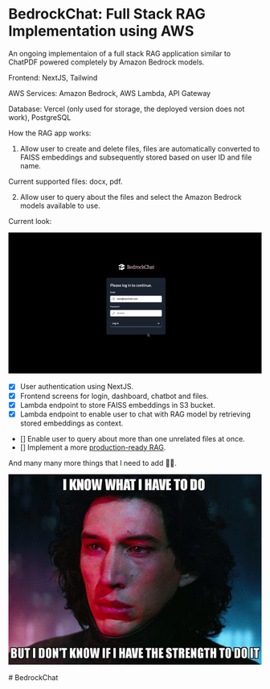 # BedrockChat: Full Stack RAG Implementation using AWS 
An ongoing implementaion of a full stack RAG application similar to ChatPDF powered completely by Amazon Bedrock models.

Frontend: NextJS, Tailwind

AWS Services: Amazon Bedrock, AWS Lambda, API Gateway

Database: Vercel (only used for storage, the deployed version does not work), PostgreSQL

How the RAG app works:
1. Allow user to create and delete files, files are automatically converted to FAISS embeddings and subsequently stored based on user ID and file name. 

Current supported files: docx, pdf.

2. Allow user to query about the files and select the Amazon Bedrock models available to use.

Current look:
<p align="center">
    <img src="./current_look.gif" />
</p>

- [x] User authentication using NextJS.
- [x] Frontend screens for login, dashboard, chatbot and files.
- [x] Lambda endpoint to store FAISS embeddings in S3 bucket.
- [x] Lambda endpoint to enable user to chat with RAG model by retrieving stored embeddings as context.
- [] Enable user to query about more than one unrelated files at once.
- [] Implement a more [production-ready RAG](https://docs.llamaindex.ai/en/stable/optimizing/production_rag.html).

And many many more things that I need to add 😮‍💨.

<p align="center">
    <img src="./kylo_ren.jpeg" />
</p>
# BedrockChat

